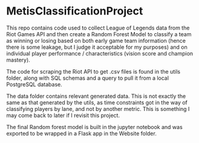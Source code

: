 # MetisClassificationProject

This repo contains code used to collect League of Legends data from the Riot Games API and then create a Random Forest Model to classify a team as winning or losing based on both early game team information (hence there is some leakage, but I judge it acceptable for my purposes) and on individual player performance / characteristics (vision score and champion mastery).

The code for scraping the Riot API to get .csv files is found in the utils folder, along with SQL schemas and a query to pull it from a local PostgreSQL database.

The data folder contains relevant generated data. This is not exactly the same as that generated by the utils, as time constraints got in the way of classifying players by lane, and not by another metric. This is something I may come back to later if I revisit this project. 

The final Random forest model is built in the jupyter notebook and was exported to be wrapped in a Flask app in the Website folder.

